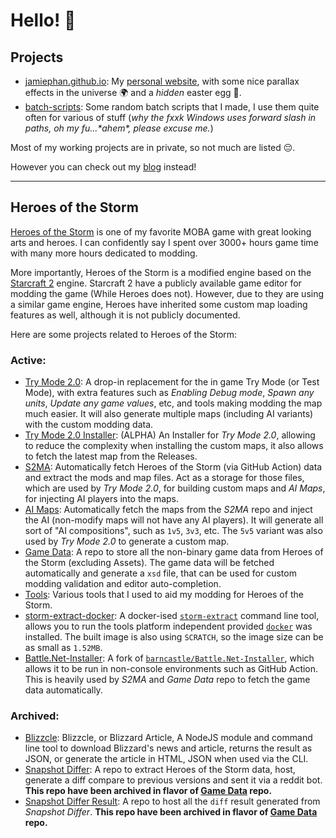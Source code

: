 # Hello! 🥳


## Projects

- [jamiephan.github.io](https://github.com/jamiephan/jamiephan.github.io): My [personal website](https://www.jamiephan.net), with some nice parallax effects in the universe 🌍 and a *hidden* easter egg 👀.
- [batch-scripts](https://github.com/jamiephan/batch-scripts): Some random batch scripts that I made, I use them quite often for various of stuff (*why the fxxk Windows uses forward slash in paths, oh my fu...\*ahem\*, please excuse me.*)


Most of my working projects are in private, so not much are listed 😔.

However you can check out my [blog](https://blog.jamiephan.net) instead!

---

## Heroes of the Storm

[Heroes of the Storm](https://heroesofthestorm.com/) is one of my favorite MOBA game with great looking arts and heroes. I can confidently say I spent over 3000+ hours game time with many more hours dedicated to modding.

More importantly, Heroes of the Storm is a modified engine based on the [Starcraft 2](https://starcraft2.com/) engine. Starcraft 2 have a publicly available game editor for modding the game (While Heroes does not). However, due to they are using a similar game engine, Heroes have inherited some custom map loading features as well, although it is not publicly documented.

Here are some projects related to Heroes of the Storm:

### Active:

- [Try Mode 2.0](https://github.com/jamiephan/HeroesOfTheStorm_TryMode2.0): A drop-in replacement for the in game Try Mode (or Test Mode), with extra features such as *Enabling Debug mode*, *Spawn any units*, *Update any game values*, etc, and tools making modding the map much easier. It will also generate multiple maps (including AI variants) with the custom modding data.
- [Try Mode 2.0 Installer](https://github.com/jamiephan/HeroesOfTheStorm_TryMode2.0Installer): (ALPHA) An Installer for *Try Mode 2.0*, allowing to reduce the complexity when installing the custom maps, it also allows to fetch the latest map from the Releases.
- [S2MA](https://github.com/jamiephan/HeroesOfTheStorm_S2MA): Automatically fetch Heroes of the Storm (via GitHub Action) data and extract the mods and map files. Act as a storage for those files, which are used by *Try Mode 2.0*, for building custom maps and *AI Maps*, for injecting AI players into the maps.
- [AI Maps](https://github.com/jamiephan/HeroesOfTheStorm_AIMaps): Automatically fetch the maps from the *S2MA* repo and inject the AI (non-modify maps will not have any AI players). It will generate all sort of "AI compositions", such as `1v5`, `3v3`, etc. The `5v5` variant was also used by *Try Mode 2.0* to generate a custom map.
- [Game Data](https://github.com/jamiephan/HeroesOfTheStorm_Gamedata): A repo to store all the non-binary game data from Heroes of the Storm (excluding Assets). The game data will be fetched automatically and generate a `xsd` file, that can be used for custom modding validation and editor auto-completion.
- [Tools](https://github.com/jamiephan/HeroesOfTheStorm_Tools): Various tools that I used to aid my modding for Heroes of the Storm.
- [storm-extract-docker](https://github.com/jamiephan/storm-extract-docker): A docker-ised [`storm-extract`](https://github.com/nydus/storm-extract) command line tool, allows you to run the tools platform independent provided [`docker`](https://www.docker.com/) was installed. The built image is also using `SCRATCH`, so the image size can be as small as `1.52MB`.
- [Battle.Net-Installer](https://github.com/jamiephan/Battle.Net-Installer): A fork of [`barncastle/Battle.Net-Installer`](https://github.com/barncastle/Battle.Net-Installer), which allows it to be run in non-console environments such as GitHub Action. This is heavily used by *S2MA* and *Game Data* repo to fetch the game data automatically.


### Archived:

- [Blizzcle](https://github.com/jamiephan/blizzcle): Blizzcle, or Blizzard Article, A NodeJS module and command line tool to download Blizzard's news and article, returns the result as JSON, or generate the article in HTML, JSON when used via the CLI.
- [Snapshot Differ](https://github.com/jamiephan/HeroesOfTheStorm_SnapshotDiffer): A repo to extract Heroes of the Storm data, host, generate a diff compare to previous versions and sent it via a reddit bot. **This repo have been archived in flavor of [Game Data](https://github.com/jamiephan/HeroesOfTheStorm_Gamedata) repo.**
- [Snapshot Differ Result](https://github.com/jamiephan/HeroesOfTheStorm_SnapshotDifferResult): A repo to host all the `diff` result generated from *Snapshot Differ*. **This repo have been archived in flavor of [Game Data](https://github.com/jamiephan/HeroesOfTheStorm_Gamedata) repo.**